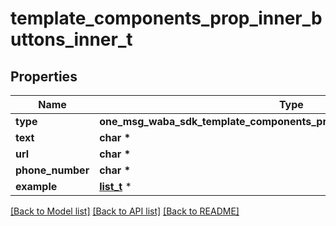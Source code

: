 # template_components_prop_inner_buttons_inner_t

## Properties
Name | Type | Description | Notes
------------ | ------------- | ------------- | -------------
**type** | **one_msg_waba_sdk_template_components_prop_inner_buttons_inner_TYPE_e** |  | [optional] 
**text** | **char \*** |  | [optional] 
**url** | **char \*** |  | [optional] 
**phone_number** | **char \*** |  | [optional] 
**example** | [**list_t**](any_type.md) \* |  | [optional] 

[[Back to Model list]](../README.md#documentation-for-models) [[Back to API list]](../README.md#documentation-for-api-endpoints) [[Back to README]](../README.md)



